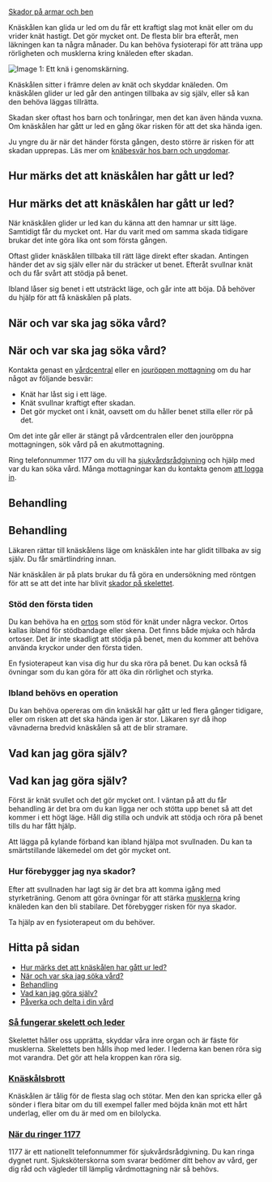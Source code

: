 [Skador på armar och ben](https://www.1177.se/olyckor--skador/skador-pa-armar-och-ben/)

Knäskålen kan glida ur led om du får ett kraftigt slag mot knät eller om du vrider knät hastigt. Det gör mycket ont. De flesta blir bra efteråt, men läkningen kan ta några månader. Du kan behöva fysioterapi för att träna upp rörligheten och musklerna kring knäleden efter skadan.

![Image 1: Ett knä i genomskärning.](https://www.1177.se/globalassets/1177/nationell/media/illustrationer/skelett-och-leder/ben-och-fotter/kna.svg?saved=2021-12-20+02:09)

Knäskålen sitter i främre delen av knät och skyddar knäleden. Om knäskålen glider ur led går den antingen tillbaka av sig själv, eller så kan den behöva läggas tillrätta.

Skadan sker oftast hos barn och tonåringar, men det kan även hända vuxna. Om knäskålen har gått ur led en gång ökar risken för att det ska hända igen.

Ju yngre du är när det händer första gången, desto större är risken för att skadan upprepas. Läs mer om [knäbesvär hos barn och ungdomar](https://www.1177.se/sjukdomar--besvar/skelett-leder-och-muskler/leder/knabesvar-hos-barn-och-tonaringar/).

Hur märks det att knäskålen har gått ur led?
--------------------------------------------

Hur märks det att knäskålen har gått ur led?
--------------------------------------------

När knäskålen glider ur led kan du känna att den hamnar ur sitt läge. Samtidigt får du mycket ont. Har du varit med om samma skada tidigare brukar det inte göra lika ont som första gången.

Oftast glider knäskålen tillbaka till rätt läge direkt efter skadan. Antingen händer det av sig själv eller när du sträcker ut benet. Efteråt svullnar knät och du får svårt att stödja på benet.

Ibland låser sig benet i ett utsträckt läge, och går inte att böja. Då behöver du hjälp för att få knäskålen på plats.

När och var ska jag söka vård?
------------------------------

När och var ska jag söka vård?
------------------------------

Kontakta genast en [vårdcentral](https://www.1177.se/lankbiblioteket/nationella-lankar/1177---lankar/hitta-vard---forinstallda-sok/hitta-vardcentral-nara-mig/) eller en [jouröppen mottagning](https://www.1177.se/lankbiblioteket/nationella-lankar/1177---lankar/hitta-vard---forinstallda-sok/hitta-jourmottagning-nara-mig/) om du har något av följande besvär:

*   Knät har låst sig i ett läge.
*   Knät svullnar kraftigt efter skadan.
*   Det gör mycket ont i knät, oavsett om du håller benet stilla eller rör på det.

Om det inte går eller är stängt på vårdcentralen eller den jouröppna mottagningen, sök vård på en akutmottagning.

Ring telefonnummer 1177 om du vill ha [sjukvårdsrådgivning](https://www.1177.se/om-1177/nar-du-ringer-1177/nar-du-ringer-1177/) och hjälp med var du kan söka vård. Många mottagningar kan du kontakta genom [att logga in](https://www.1177.se/lankbiblioteket/nationella-lankar/1177---lankar/e-tjanster---behallare/e-tjanster---allman-inloggning/).

Behandling
----------

Behandling
----------

Läkaren rättar till knäskålens läge om knäskålen inte har glidit tillbaka av sig själv. Du får smärtlindring innan.

När knäskålen är på plats brukar du få göra en undersökning med röntgen för att se att det inte har blivit [skador på skelettet](https://www.1177.se/olyckor--skador/skador-pa-armar-och-ben/knaskalsbrott/).

### Stöd den första tiden

Du kan behöva ha en [ortos](https://www.1177.se/undersokning-behandling/hjalpmedel/stod-for-skelett-och-leder/ortoser--stod-for-leder-och-skelett/) som stöd för knät under några veckor. Ortos kallas ibland för stödbandage eller skena. Det finns både mjuka och hårda ortoser. Det är inte skadligt att stödja på benet, men du kommer att behöva använda kryckor under den första tiden.

En fysioterapeut kan visa dig hur du ska röra på benet. Du kan också få övningar som du kan göra för att öka din rörlighet och styrka.

### Ibland behövs en operation

Du kan behöva opereras om din knäskål har gått ur led flera gånger tidigare, eller om risken att det ska hända igen är stor. Läkaren syr då ihop vävnaderna bredvid knäskålen så att de blir stramare.

Vad kan jag göra själv?
-----------------------

Vad kan jag göra själv?
-----------------------

Först är knät svullet och det gör mycket ont. I väntan på att du får behandling är det bra om du kan ligga ner och stötta upp benet så att det kommer i ett högt läge. Håll dig stilla och undvik att stödja och röra på benet tills du har fått hjälp.

Att lägga på kylande förband kan ibland hjälpa mot svullnaden. Du kan ta smärtstillande läkemedel om det gör mycket ont.

### Hur förebygger jag nya skador?

Efter att svullnaden har lagt sig är det bra att komma igång med styrketräning. Genom att göra övningar för att stärka [musklerna](https://www.1177.se/liv--halsa/sa-fungerar-kroppen/muskler-och-senor/) kring knäleden kan den bli stabilare. Det förebygger risken för nya skador.

Ta hjälp av en fysioterapeut om du behöver.

Hitta på sidan
--------------

*   [Hur märks det att knäskålen har gått ur led?](https://www.1177.se/olyckor--skador/skador-pa-armar-och-ben/knaskalen-ur-led/#section-12004)
*   [När och var ska jag söka vård?](https://www.1177.se/olyckor--skador/skador-pa-armar-och-ben/knaskalen-ur-led/#section-12005)
*   [Behandling](https://www.1177.se/olyckor--skador/skador-pa-armar-och-ben/knaskalen-ur-led/#section-12006)
*   [Vad kan jag göra själv?](https://www.1177.se/olyckor--skador/skador-pa-armar-och-ben/knaskalen-ur-led/#section-147644)
*   [Påverka och delta i din vård](https://www.1177.se/olyckor--skador/skador-pa-armar-och-ben/knaskalen-ur-led/#section-12007)

### [Så fungerar skelett och leder](https://www.1177.se/liv--halsa/sa-fungerar-kroppen/skelett-och-leder/)

Skelettet håller oss upprätta, skyddar våra inre organ och är fäste för musklerna. Skelettets ben hålls ihop med leder. I lederna kan benen röra sig mot varandra. Det gör att hela kroppen kan röra sig.

### [Knäskålsbrott](https://www.1177.se/olyckor--skador/skador-pa-armar-och-ben/knaskalsbrott/)

Knäskålen är tålig för de flesta slag och stötar. Men den kan spricka eller gå sönder i flera bitar om du till exempel faller med böjda knän mot ett hårt underlag, eller om du är med om en bilolycka.

### [När du ringer 1177](https://www.1177.se/om-1177/nar-du-ringer-1177/nar-du-ringer-1177/)

1177 är ett nationellt telefonnummer för sjukvårdsrådgivning. Du kan ringa dygnet runt. Sjuksköterskorna som svarar bedömer ditt behov av vård, ger dig råd och vägleder till lämplig vårdmottagning när så behövs.